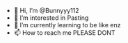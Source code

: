 - 👋 Hi, I’m @Bunnyyy112
- 👀 I’m interested in Pasting
- 🌱 I’m currently learning to be like enz
- 📫 How to reach me PLEASE DONT
